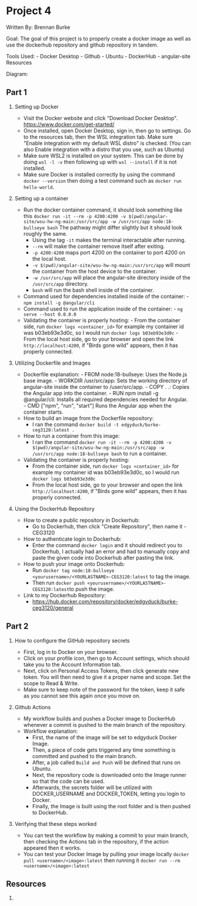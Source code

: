 # Project 4
Written By: Brennan Burke

Goal: The goal of this project is to properly create a docker image as well as use the dockerhub repository and github repository in tandem. 

Tools Used:
        - Docker Desktop
        - Github
        - Ubuntu 
        - DockerHub
        - angular-site Resources

Diagram: 
## Part 1
1. Setting up Docker
    - Visit the Docker website and click "Download Docker Desktop". https://www.docker.com/get-started/
    - Once installed, open Docker Desktop, sign in, then go to settings. Go to the resources tab, then the WSL integration tab. Make sure "Enable integration with my default WSL distro" is checked. (You can also Enable             integration with a distro that you use, such as Ubuntu)
    - Make sure WSL2 is installed on your system. This can be done by doing ` wsl -l -v ` then following up with `wsl --install` if it is not installed.
    - Make sure Docker is installed correctly by using the command `docker --version` then doing a test command such as `docker run hello-world`.
2. Setting up a container
   - Run the docker container command, it should look something like this `docker run -it --rm -p 4200:4200 -v $(pwd)/angular-site/wsu-hw-ng-main:/usr/src/app -w /usr/src/app node:18-bullseye bash` The pathway might differ slightly but it should look roughly the same.
       - Using the tag `-it` makes the terminal interactable after running.
       - `--rm` will make the container remove itself after exiting.
       - `-p 4200:4200` maps port 4200 on the container to port 4200 on the local host.
       - `-v $(pwd)/angular-site/wsu-hw-ng-main:/usr/src/app` will mount the container from the host device to the container.
       - `-w /usr/src/app` will place the angular-site directory inside of the `/usr/src/app` directory.
       - `bash` will run the bash shell inside of the container.
    - Command used for dependencies installed inside of the container:
          - `npm install -g @angular/cli`
    - Command used to run the application inside of the container:
          - `ng serve --host 0.0.0.0`
    - Validating the container is properly hosting:
          - From the container side, run `docker logs <container_id>` for example my container id was b03eb93e3d0c, so I would run `docker logs b03eb93e3d0c`
          - From the local host side, go to your browser and open the link `http://localhost:4200`, if "Birds gone wild" appears, then it has properly connected.

3. Utilizing Dockerfile and Images
   - Dockerfile explanation:
         - FROM node:18-bullseye: Uses the Node.js base image.
         - WORKDIR /usr/src/app: Sets the working directory of angular-site inside the container to /user/src/app.
         - COPY . .: Copies the Angular app into the container.
         - RUN npm install -g @angular/cli: Installs all required dependencies needed for Angular.
         - CMD ["npm", "run", "start"] Runs the Angular app when the container starts.
   - How to build an image from the Dockerfile repository:
        - I ran the command `docker build -t edgyduck/burke-ceg3120:latest .`
   - How to run a container from this image:
        - I ran the command `docker run -it --rm -p 4200:4200 -v $(pwd)/angular-site/wsu-hw-ng-main:/usr/src/app -w /usr/src/app node:18-bullseye bash` to run a container.
   - Validating the container is properly hosting:
        - From the container side, run `docker logs <container_id>` for example my container id was b03eb93e3d0c, so I would run `docker logs b03eb93e3d0c`
        - From the local host side, go to your browser and open the link `http://localhost:4200`, if "Birds gone wild" appears, then it has properly connected.
     
4. Using the DockerHub Repository
   - How to create a public repository in Dockerhub:
        - Go to Dockerhub, then click "Create Repository", then name it <YOURLASTNAME>-CEG3120
   - How to authenticate login to Dockerhub:
        - Enter the command `docker login` and it should redirect you to Dockerhub, I actually had an error and had to manually copy and paste the given code into Dockerhub after pasting the link.
   - How to push your image onto Dockerhub:
        - Run `docker tag node:18-bullseye <yourusername>/<YOURLASTNAME>-CEG3120:latest` to tag the image.
        - Then run `docker push <yourusername>/<YOURLASTNAME>-CEG3120:latest`to push the image.
   - Link to my Dockerhub Repository:
        - https://hub.docker.com/repository/docker/edgyduck/burke-ceg3120/general
## Part 2
1. How to configure the GitHub repository secrets
   - First, log in to Docker on your browser.
   - Click on your profile icon, then go to Account settings, which should take you to the Account Information tab.
   - Next, click on Personal Access Tokens, then click generate new token. You will then need to give it a proper name and scope. Set the scope to Read & Write.
   - Make sure to keep note of the password for the token, keep it safe as you cannot see this again once you move on.
  
2. Github Actions
   - My workflow builds and pushes a Docker image to DockerHub whenever a commit is pushed to the main branch of the repository.
   - Workflow explanation:
     - First, the name of the image will be set to edgyduck Docker Image.
     - Then, a piece of code gets triggered any time something is committed and pushed to the main branch.
     - After, a job called `Build and Push` will be defined that runs on Ubuntu.
     - Next, the repository code is downloaded onto the Image runner so that the code can be used.
     - Afterwards, the secrets folder will be utilized with DOCKER_USERNAME and DOCKER_TOKEN, letting you login to Docker.
     - Finally, the Image is built using the root folder and is then pushed to DockerHub.

3.  Verifying that these steps worked
    - You can test the workflow by making a commit to your main branch, then checking the Actions tab in the repository, if the action appeared then it works.
    - You can test your Docker Image by pulling your image locally `docker pull <username>/<image>:latest` then running it `docker run --rm <username>/<image>:latest`
      
## Resources
1. 

